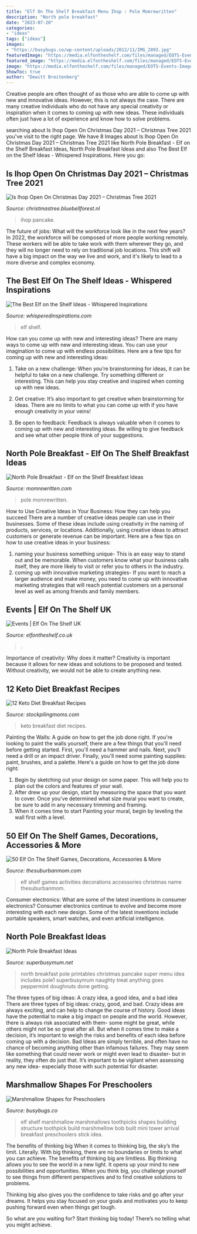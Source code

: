 ```yaml
---
title: "Elf On The Shelf Breakfast Menu Ihop : Pole Momrewritten"
description: "North pole breakfast"
date: "2023-07-20"
categories:
- "ideas"
tags: ["ideas"]
images:
- "https://busybugs.co/wp-content/uploads/2012/11/IMG_2893.jpg"
featuredImage: "https://media.elfontheshelf.com/files/managed/EOTS-Events-Image.png"
featured_image: "https://media.elfontheshelf.com/files/managed/EOTS-Events-Image.png"
image: "https://media.elfontheshelf.com/files/managed/EOTS-Events-Image.png"
ShowToc: true
author: "Dewitt Breitenberg"
---
```



Creative people are often thought of as those who are able to come up with new and innovative ideas. However, this is not always the case. There are many creative individuals who do not have any special creativity or inspiration when it comes to coming up with new ideas. These individuals often just have a lot of experience and know how to solve problems.

	

		
searching about Is Ihop Open On Christmas Day 2021 – Christmas Tree 2021 you've visit to the right page. We have 8 Images about Is Ihop Open On Christmas Day 2021 – Christmas Tree 2021 like North Pole Breakfast - Elf on the Shelf Breakfast Ideas, North Pole Breakfast Ideas and also The Best Elf on the Shelf Ideas - Whispered Inspirations. Here you go:
		
    
## Is Ihop Open On Christmas Day 2021 – Christmas Tree 2021

<img loading=lazy src="http://happyeventday.com/wp-content/uploads/2020/09/ihop-veterans-day-3.jpg" onerror="this.onerror=null;this.src='https://tse3.mm.bing.net/th?id=OIP.KUrgdZGyrh7JooNg1Yg0NgHaFj&amp;pid=15.1';" alt="Is Ihop Open On Christmas Day 2021 – Christmas Tree 2021">

_Source: christmastree.bluebellforest.nl_

>ihop pancake. 

	

The future of jobs: What will the workforce look like in the next few years?
In 2022, the workforce will be composed of more people working remotely. These workers will be able to take work with them wherever they go, and they will no longer need to rely on traditional job locations. This shift will have a big impact on the way we live and work, and it's likely to lead to a more diverse and complex economy.

    
## The Best Elf On The Shelf Ideas - Whispered Inspirations

<img loading=lazy src="https://whisperedinspirations.com/wp-content/uploads/2018/11/Elf-on-the-Shelf-Ideas-01.jpg" onerror="this.onerror=null;this.src='https://tse1.mm.bing.net/th?id=OIP.3EPW2H7P5X1_ePr3SBguUAHaE9&amp;pid=15.1';" alt="The Best Elf on the Shelf Ideas - Whispered Inspirations">

_Source: whisperedinspirations.com_

>elf shelf. 

	

How can you come up with new and interesting ideas?
There are many ways to come up with new and interesting ideas. You can use your imagination to come up with endless possibilities. Here are a few tips for coming up with new and interesting ideas:
1. Take on a new challenge: When you’re brainstorming for ideas, it can be helpful to take on a new challenge. Try something different or interesting. This can help you stay creative and inspired when coming up with new ideas.

2. Get creative: It’s also important to get creative when brainstorming for ideas. There are no limits to what you can come up with if you have enough creativity in your veins!

3. Be open to feedback: Feedback is always valuable when it comes to coming up with new and interesting ideas. Be willing to give feedback and see what other people think of your suggestions.

    
## North Pole Breakfast - Elf On The Shelf Breakfast Ideas

<img loading=lazy src="https://www.momrewritten.com/wp-content/uploads/2020/11/Elf-breakfast-Rosy-Snowflake-687x1030.jpg" onerror="this.onerror=null;this.src='https://tse1.mm.bing.net/th?id=OIP.iuOZCuhjw-gMjhdJnt66awHaLG&amp;pid=15.1';" alt="North Pole Breakfast - Elf on the Shelf Breakfast Ideas">

_Source: momrewritten.com_

>pole momrewritten. 

	

How to Use Creative Ideas in Your Business: How they can help you succeed
There are a number of creative ideas people can use in their businesses. Some of these ideas include using creativity in the naming of products, services, or locations. Additionally, using creative ideas to attract customers or generate revenue can be important. Here are a few tips on how to use creative ideas in your business: 
1. naming your business something unique- This is an easy way to stand out and be memorable. When customers know what your business calls itself, they are more likely to visit or refer you to others in the industry. 
2. coming up with innovative marketing strategies- If you want to reach a larger audience and make money, you need to come up with innovative marketing strategies that will reach potential customers on a personal level as well as among friends and family members. 

    
## Events | Elf On The Shelf UK

<img loading=lazy src="https://media.elfontheshelf.com/files/managed/EOTS-Events-Image.png" onerror="this.onerror=null;this.src='https://tse2.mm.bing.net/th?id=OIP.pcCEXGxnDM5WlgaB_-s0vAAAAA&amp;pid=15.1';" alt="Events | Elf On The Shelf UK">

_Source: elfontheshelf.co.uk_

>. 

	

Importance of creativity: Why does it matter?
Creativity is important because it allows for new ideas and solutions to be proposed and tested. Without creativity, we would not be able to create anything new.

    
## 12 Keto Diet Breakfast Recipes

<img loading=lazy src="https://www.stockpilingmoms.com/wp-content/uploads/2017/10/Keto-Diet-Breakfast-Ideas.png" onerror="this.onerror=null;this.src='https://tse1.mm.bing.net/th?id=OIP.mQJFR_JxBrZT32SfU_LCbQHaLq&amp;pid=15.1';" alt="12 Keto Diet Breakfast Recipes">

_Source: stockpilingmoms.com_

>keto breakfast diet recipes. 

	

Painting the Walls: A guide on how to get the job done right.
If you're looking to paint the walls yourself, there are a few things that you'll need before getting started. First, you'll need a hammer and nails. Next, you'll need a drill or an impact driver. Finally, you'll need some painting supplies: paint, brushes, and a palette. Here's a guide on how to get the job done right: 
1) Begin by sketching out your design on some paper. This will help you to plan out the colors and features of your wall. 
2) After drew up your design, start by measuring the space that you want to cover. Once you've determined what size mural you want to create, be sure to add in any necessary trimming and framing. 
3) When it comes time to start Painting your mural, begin by leveling the wall first with a level.

    
## 50 Elf On The Shelf Games, Decorations, Accessories &amp; More

<img loading=lazy src="https://i1.wp.com/www.thesuburbanmom.com/wp-content/uploads/2013/11/Elf-on-the-Shelf-Ideas.jpg?fit=366%2C500&amp;ssl=1" onerror="this.onerror=null;this.src='https://tse3.mm.bing.net/th?id=OIP.C-3OeSLe3GWfMC_RWgwXTwAAAA&amp;pid=15.1';" alt="50 Elf On The Shelf Games, Decorations, Accessories &amp; More">

_Source: thesuburbanmom.com_

>elf shelf games activities decorations accessories christmas name thesuburbanmom. 

	

Consumer electronics: What are some of the latest inventions in consumer electronics?
Consumer electronics continue to evolve and become more interesting with each new design. Some of the latest inventions include portable speakers, smart watches, and even artificial intelligence.

    
## North Pole Breakfast Ideas

<img loading=lazy src="https://superbusymum.net/wp-content/uploads/2014/11/north-pole1.jpg" onerror="this.onerror=null;this.src='https://tse2.mm.bing.net/th?id=OIP.HSPfz2KD88_yyd4HemLdmwHaFL&amp;pid=15.1';" alt="North Pole Breakfast Ideas">

_Source: superbusymum.net_

>north breakfast pole printables christmas pancake super menu idea includes pole1 superbusymum naughty treat anything goes peppermint doughnuts done getting. 

	

The three types of big ideas: A crazy idea, a good idea, and a bad idea
There are three types of big ideas: crazy, good, and bad. Crazy ideas are always exciting, and can help to change the course of history. Good ideas have the potential to make a big impact on people and the world. However, there is always risk associated with them- some might be great, while others might not be so great after all. But when it comes time to make a decision, it’s important to weigh the risks and benefits of each idea before coming up with a decision.
Bad Ideas are simply terrible, and often have no chance of becoming anything other than infamous failures. They may seem like something that could never work or might even lead to disaster- but in reality, they often do just that. It’s important to be vigilant when assessing any new idea- especially those with such potential for disaster.

    
## Marshmallow Shapes For Preschoolers

<img loading=lazy src="https://busybugs.co/wp-content/uploads/2012/11/IMG_2893.jpg" onerror="this.onerror=null;this.src='https://tse1.mm.bing.net/th?id=OIP.Lj3ay79RPUuDNhEh52huFgEsDI&amp;pid=15.1';" alt="Marshmallow Shapes for Preschoolers">

_Source: busybugs.co_

>elf shelf marshmallow marshmallows toothpicks shapes building structure toothpick build marshmellow bob built mini tower arrival breakfast preschoolers stick idea. 

	

The benefits of thinking big
When it comes to thinking big, the sky’s the limit. Literally. With big thinking, there are no boundaries or limits to what you can achieve. The benefits of thinking big are limitless.
Big thinking allows you to see the world in a new light. It opens up your mind to new possibilities and opportunities. When you think big, you challenge yourself to see things from different perspectives and to find creative solutions to problems.

Thinking big also gives you the confidence to take risks and go after your dreams. It helps you stay focused on your goals and motivates you to keep pushing forward even when things get tough.

So what are you waiting for? Start thinking big today! There’s no telling what you might achieve.

